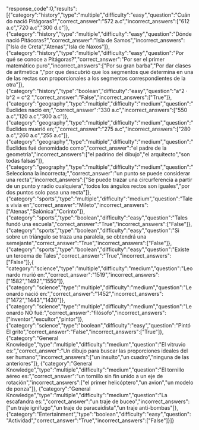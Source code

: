 "response_code":0,"results":
[{"category":"history","type":"multiple","difficulty":"easy","question":"Cuándo nació Pitágoras?","correct_answer":"572 a.c","incorrect_answers":["612 a.c","720 a.c","300 d.c"]},
{"category":"history","type":"multiple","difficulty":"easy","question":"Dónde nació Pitácoras?","correct_answer":"Isla de Samos","incorrect_answers":["Isla de Creta","Atenas","Isla de Naxos"]},
{"category":"history","type":"multiple","difficulty":"easy","question":"Por qué se conoce a Pitágoras?","correct_answer":"Por ser el primer matemático puro","incorrect_answers":["Por su gran barba","Por dar clases de aritmetica ","por que descubrió que los segmentos que determina en una de las rectas son proporcionales a los segmentos correspondientes de la otra"]},
{"category":"history","type":"boolean","difficulty":"easy","question":"a^2 · b^2 = c^2 ","correct_answer":"False","incorrect_answers":["True"]},
{"category":"geography","type":"multiple","difficulty":"medium","question":"Euclides nació en;","correct_answer":"330 a.c","incorrect_answers":["550 a.c","120 a.c","300 a.c"]},
{"category":"geography","type":"multiple","difficulty":"medium","question":"Euclides muerió en;","correct_answer":"275 a.c","incorrect_answers":["280 a.c","260 a.c","255 a.c"]},
{"category":"geography","type":"multiple","difficulty":"medium","question":"Euclides fué denomidado como","correct_answer":"el padre de la geometría","incorrect_answers":["el padrino del dibujo","el arquitecto","son todas falsas"]},
{"category":"geography","type":"multiple","difficulty":"medium","question":"Selecciona la incorrecta;","correct_answer":"un punto se puede considerar una recta","incorrect_answers":["Se puede trazar una circurferencia a partir de un punto y radio cualquiera","todos los ángulos rectos son iguales","por dos puntos solo pasa una recta"]},
{"category":"sports","type":"multiple","difficulty":"medium","question":"Tales vivía en","correct_answer":"Mileto","incorrect_answers":["Atenas","Salónica","Corinto"]},
{"category":"sports","type":"boolean","difficulty":"easy","question":"Tales fundó una escuela","correct_answer":"True","incorrect_answers":["False"]},
{"category":"sports","type":"boolean","difficulty":"easy","question":"Si sobre un triángulo se traza una paralela, se obtendrá una semejante","correct_answer":"True","incorrect_answers":["False"]},
{"category":"sports","type":"boolean","difficulty":"easy","question":"Existe un teroema de Tales","correct_answer":"True","incorrect_answers":["False"]},{
"category":"science","type":"multiple","difficulty":"medium","question":"Leonardo murió en:","correct_answer":"1519","incorrect_answers":["1582","1492","1550"]},
{"category":"science","type":"multiple","difficulty":"medium","question":"Leonardo nació en:","correct_answer":"1452","incorrect_answers":["1472","1443","1430"]},
{"category":"science","type":"multiple","difficulty":"medium","question":"Leonardo NO fué:","correct_answer":"filósofo","incorrect_answers":["inventor","escultor","pintor"]},
{"category":"science","type":"boolean","difficulty":"easy","question":"Pintó El grito","correct_answer":"False","incorrect_answers":["True"]},
{"category":"General Knowledge","type":"multiple","difficulty":"medium","question":"El vitruvio es:","correct_answer":"Un dibujo para buscar las proporciones ideales del ser humano","incorrect_answers":["un insulto","un cuadro","ninguna de las anteriores"]},
{"category":"General Knowledge","type":"multiple","difficulty":"medium","question":"El tornillo aéreo es:","correct_answer":"un tornillo sin fin unido a un eje de rotación","incorrect_answers":["el primer helicóptero","un avion","un modelo de ponza"]},
{"category":"General Knowledge","type":"multiple","difficulty":"medium","question":"La escafandra es:","correct_answer":"un traje de buceo","incorrect_answers":["un traje ignífugo","un traje de paracaidista","un traje anti-bombas"]},
{"category":"Entertainment","type":"boolean","difficulty":"easy","question":"Actividad","correct_answer":"True","incorrect_answers":["False"]}]}

